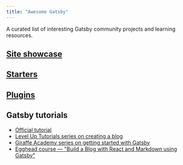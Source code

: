 ```yaml
---
title: "Awesome Gatsby"
---
```


A curated list of interesting Gatsby community projects and learning resources.

## [Site showcase](https://github.com/gatsbyjs/gatsby#showcase)

## [Starters](/docs/gatsby-starters/)

## [Plugins](/docs/plugins/)

## Gatsby tutorials

* [Official tutorial](/tutorial/)
* [Level Up Tutorials series on creating a blog](https://www.youtube.com/watch?v=b2H7fWhQcdE&list=PLLnpHn493BHHfoINKLELxDch3uJlSapxg)
* [Giraffe Academy series on getting started with Gatsby](https://www.youtube.com/playlist?list=PLLAZ4kZ9dFpMXuwazIt4mWtTuqOHdjRlk)
* [Egghead course — "Build a Blog with React and Markdown using Gatsby"](https://egghead.io/courses/build-a-blog-with-react-and-markdown-using-gatsby)
